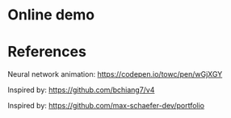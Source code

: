 # Online demo


# References
Neural network animation: https://codepen.io/towc/pen/wGjXGY

Inspired by: https://github.com/bchiang7/v4

Inspired by: https://github.com/max-schaefer-dev/portfolio
